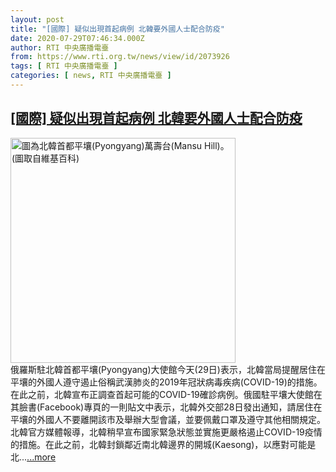 ```yaml
---
layout: post
title: "[國際] 疑似出現首起病例 北韓要外國人士配合防疫"
date: 2020-07-29T07:46:34.000Z
author: RTI 中央廣播電臺
from: https://www.rti.org.tw/news/view/id/2073926
tags: [ RTI 中央廣播電臺 ]
categories: [ news, RTI 中央廣播電臺 ]
---
```

<!--1596008794000-->
[[國際] 疑似出現首起病例 北韓要外國人士配合防疫](https://www.rti.org.tw/news/view/id/2073926)
------

<div>
<img src="https://static.rti.org.tw/assets/thumbnails/2020/04/15/819a68ef6ae0b42621170e97fff8c1ff.jpeg" width="360" alt="圖為北韓首都平壤(Pyongyang)萬壽台(Mansu Hill)。(圖取自維基百科)" title="圖為北韓首都平壤(Pyongyang)萬壽台(Mansu Hill)。(圖取自維基百科)"><br>俄羅斯駐北韓首都平壤(Pyongyang)大使館今天(29日)表示，北韓當局提醒居住在平壤的外國人遵守遏止俗稱武漢肺炎的2019年冠狀病毒疾病(COVID-19)的措施。在此之前，北韓宣布正調查首起可能的COVID-19確診病例。俄國駐平壤大使館在其臉書(Facebook)專頁的一則貼文中表示，北韓外交部28日發出通知，請居住在平壤的外國人不要離開該市及舉辦大型會議，並要佩戴口罩及遵守其他相關規定。北韓官方媒體報導，北韓稍早宣布國家緊急狀態並實施更嚴格遏止COVID-19疫情的措施。在此之前，北韓封鎖鄰近南北韓邊界的開城(Kaesong)，以應對可能是北...<a target="_blank" href="https://www.rti.org.tw/news/view/id/2073926">...more</a>
</div>
